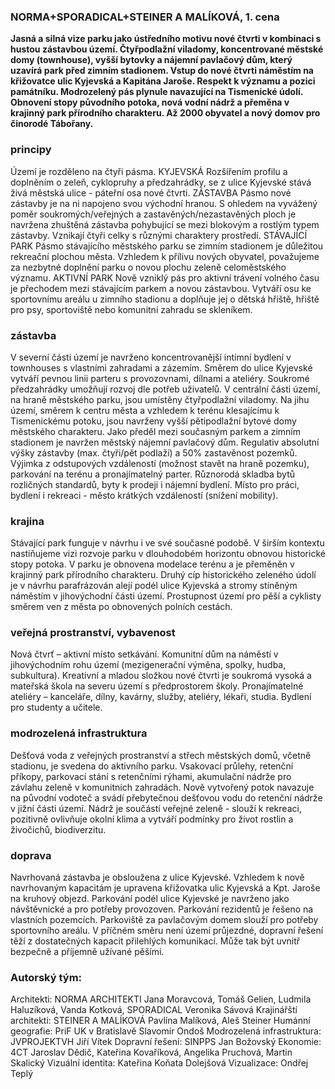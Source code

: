 ### NORMA+SPORADICAL+STEINER A MALÍKOVÁ, 1. cena
	
__Jasná a silná vize parku jako ústředního motivu nové čtvrti v kombinaci s hustou zástavbou území. Čtyřpodlažní viladomy, koncentrované městské domy (townhouse), vyšší bytovky a nájemní pavlačový dům, který uzavírá park před zimním stadionem. Vstup do nové čtvrti náměstím na křižovatce ulic Kyjevská a Kapitána Jaroše. Respekt k významu a pozici památníku. Modrozelený pás plynule navazující na Tismenické údolí. Obnovení stopy  původního potoka, nová vodní nádrž a přeměna v krajinný park přírodního charakteru. Až 2000 obyvatel a nový domov pro činorodé Tábořany.__

### principy
Území je rozděleno na čtyři pásma. KYJEVSKÁ Rozšířením profilu a doplněním o zeleň, cyklopruhy a předzahrádky, se z ulice Kyjevské stává živá městská ulice - páteřní osa nové čtvrti. ZÁSTAVBA Pásmo nové zástavby je na ni napojeno svou východní hranou. S ohledem na vyvážený poměr soukromých/veřejných a zastavěných/nezastavěných ploch je navržena zhuštěná zástavba pohybující se mezi blokovým a rostlým typem zástavby. Vznikají čtyři celky s různými charaktery prostředí. STÁVAJÍCÍ PARK Pásmo stávajícího městského parku se zimním stadionem je důležitou rekreační plochou města. Vzhledem k přílivu nových obyvatel, považujeme za nezbytné doplnění parku o novou plochu zeleně celoměstského významu. AKTIVNÍ PARK Nově vzniklý pás pro aktivní trávení volného času je přechodem mezi stávajícím parkem a novou zástavbou. Vytváří osu ke sportovnímu areálu u zimního stadionu a doplňuje jej o dětská hřiště, hřiště pro psy, sportoviště nebo komunitní zahradu se skleníkem.

### zástavba
V severní části území je navrženo koncentrovanější intimní bydlení v townhouses s vlastními
zahradami a zázemím. Směrem do ulice Kyjevské vytváří pevnou linii parteru s provozovnami, dílnami a ateliéry. Soukromé předzahrádky umožňují rozvoj dle potřeb uživatelů. V centrální části území, na hraně městského parku, jsou umístěny čtyřpodlažní viladomy. Na jihu území, směrem k centru města a vzhledem k terénu klesajícímu k Tismenickému potoku, jsou navrženy vyšší pětipodlažní bytové domy městského charakteru. Jako předěl mezi současným parkem a zimním stadionem je navržen městský nájemní pavlačový dům. Regulativ absolutní výšky zástavby (max. čtyři/pět podlaží) a 50% zastavěnost pozemků. Výjimka z odstupových vzdáleností (možnost stavět na hraně pozemku), parkování na terénu a pronajímatelný parter. Různorodá skladba bytů rozličných standardů, byty k prodeji i nájemní bydlení. Místo pro práci, bydlení i rekreaci - město krátkých vzdáleností (snížení mobility).

### krajina
Stávající park funguje v návrhu i ve své současné podobě. V širším kontextu nastiňujeme vizi
rozvoje parku v dlouhodobém horizontu obnovou historické stopy potoka. V parku je obnovena modelace terénu a je přeměněn v krajinný park přírodního charakteru. Druhý cíp historického zeleného údolí je v návrhu parafrázován alejí podél ulice Kyjevská a stromy stíněným náměstím v jihovýchodní části území. Prostupnost území pro pěší a cyklisty směrem ven z města po obnovených polních cestách.

### veřejná prostranství, vybavenost
Nová čtvrť – aktivní místo setkávání. Komunitní dům na náměstí v jihovýchodním rohu území
(mezigenerační výměna, spolky, hudba, subkultura). Kreativní a mladou složkou nové čtvrti je soukromá vysoká a mateřská škola na severu území s předprostorem školy. Pronajímatelné ateliéry – kanceláře, dílny, kavárny, služby, ateliéry, lékaři, studia. Bydlení pro studenty a učitele.
	
### modrozelená infrastruktura
Dešťová voda z veřejných prostranství a střech městských domů, včetně stadionu, je svedena
do aktivního parku. Vsakovací průlehy, retenční příkopy, parkovací stání s retenčními rýhami, akumulační nádrže pro závlahu zeleně v komunitních zahradách. Nově vytvořený potok navazuje na původní vodoteč a svádí přebytečnou dešťovou vodu do retenční nádrže v jižní části území. Nádrž je součástí veřejné zeleně - slouží k rekreaci, pozitivně ovlivňuje okolní klima a vytváří podmínky pro život rostlin a živočichů, biodiverzitu.

### doprava
Navrhovaná zástavba je obsloužena z ulice Kyjevské. 
Vzhledem k nově navrhovaným kapacitám je upravena křižovatka ulic Kyjevská a Kpt. Jaroše na kruhový objezd. 
Parkování podél ulice Kyjevské je navrženo jako návštěvnické a pro potřeby provozoven. Parkování rezidentů je řešeno na vlastních pozemcích. 
Parkoviště za pavlačovým domem slouží pro potřeby sportovního areálu. 
V příčném směru není území průjezdné, dopravní řešení těží z dostatečných kapacit přilehlých komunikací. 
Může tak být uvnitř bezpečně a příjemně užívané pěšími.
			
### Autorský tým:
Architekti: NORMA ARCHITEKTI Jana Moravcová, Tomáš Gelien, Ludmila Haluzíková, Vanda Kotková, SPORADICAL Veronika Sávová
Krajinářští architekti: STEINER A MALÍKOVÁ Pavlína Malíková, Aleš Steiner
Humánní geografie: PriF UK v Bratislavě Slavomír Ondoš
Modrozelená infrastruktura: JVPROJEKTVH Jiří Vítek
Dopravní řešení: SINPPS Jan Božovský
Ekonomie: 4CT Jaroslav Dědič, Kateřina Kovaříková, Angelika Pruchová, Martin Skalický
Vizuální identita: Kateřina Koňata Dolejšová
Vizualizace: Ondřej Teplý